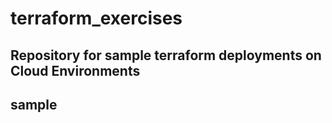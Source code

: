 # terraform_exercises

## Repository for sample terraform deployments on Cloud Environments

## sample
